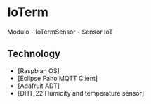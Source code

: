 # IoTerm

Módulo - IoTermSensor - Sensor IoT

## Technology
- [Raspbian OS]
- [Eclipse Paho MQTT Client]
- [Adafruit ADT]
- [DHT_22 Humidity and temperature sensor]


